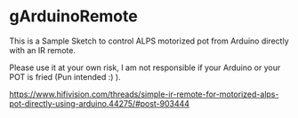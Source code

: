 # gArduinoRemote

This is a Sample Sketch to control ALPS motorized pot
from Arduino directly with an IR remote.

Please use it at your own risk, I am not responsible
if your Arduino or your POT is fried (Pun intended :) ).


https://www.hifivision.com/threads/simple-ir-remote-for-motorized-alps-pot-directly-using-arduino.44275/#post-903444
